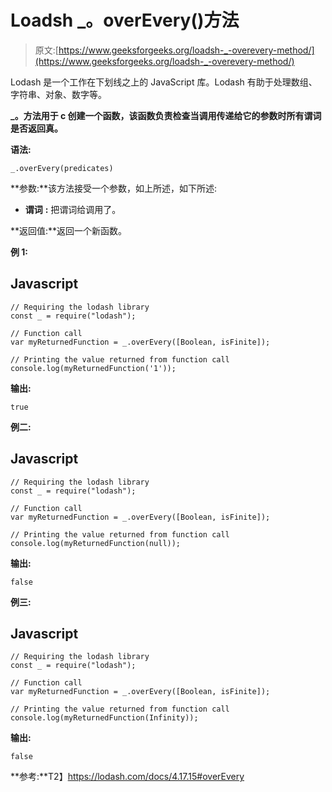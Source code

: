 # Loadsh _。overEvery()方法

> 原文:[https://www.geeksforgeeks.org/loadsh-_-overevery-method/](https://www.geeksforgeeks.org/loadsh-_-overevery-method/)

Lodash 是一个工作在下划线之上的 JavaScript 库。Lodash 有助于处理数组、字符串、对象、数字等。

**_。方法用于 c 创建一个函数，该函数负责检查当调用传递给它的参数时所有谓词是否返回真。**

**语法:**

```
_.overEvery(predicates)
```

**参数:**该方法接受一个参数，如上所述，如下所述:

*   **谓词** **:** 把谓词给调用了。

**返回值:**返回一个新函数。

**例 1:**

## Javascript

```
// Requiring the lodash library  
const _ = require("lodash");            

// Function call
var myReturnedFunction = _.overEvery([Boolean, isFinite]);

// Printing the value returned from function call
console.log(myReturnedFunction('1'));
```

**输出:**

```
true
```

**例二:**

## Javascript

```
// Requiring the lodash library  
const _ = require("lodash");            

// Function call
var myReturnedFunction = _.overEvery([Boolean, isFinite]);

// Printing the value returned from function call
console.log(myReturnedFunction(null));
```

**输出:**

```
false
```

**例三:**

## Javascript

```
// Requiring the lodash library  
const _ = require("lodash");            

// Function call
var myReturnedFunction = _.overEvery([Boolean, isFinite]);

// Printing the value returned from function call
console.log(myReturnedFunction(Infinity));
```

**输出:**

```
false
```

**参考:**T2】https://lodash.com/docs/4.17.15#overEvery
